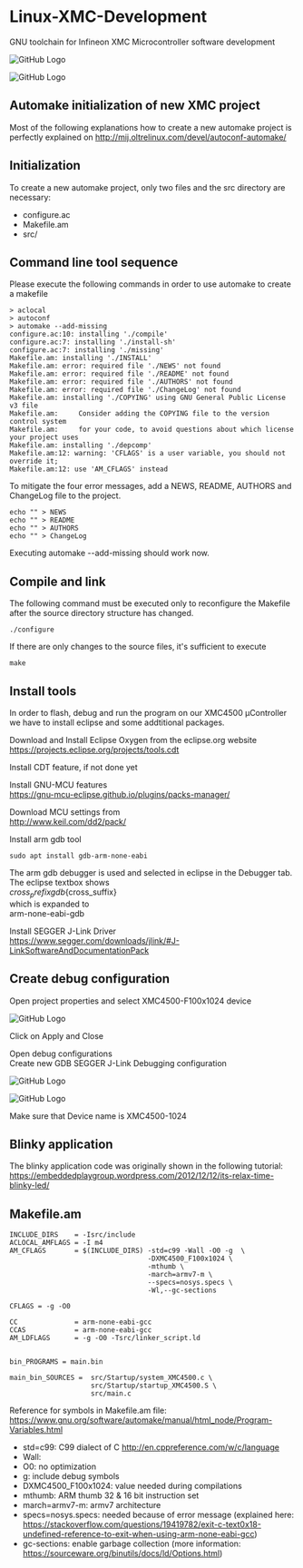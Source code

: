 # Linux-XMC-Development
GNU toolchain for Infineon XMC Microcontroller software development 

![GitHub Logo](doc/eclipse_screenshot.png)

![GitHub Logo](doc/image1.jpg)


## Automake initialization of new XMC project

Most of the following explanations how to create a new automake project is perfectly explained on
http://mij.oltrelinux.com/devel/autoconf-automake/

## Initialization
To create a new automake project, only two files and the src directory are necessary:
- configure.ac
- Makefile.am
- src/

## Command line tool sequence
Please execute the following commands in order to use automake to create a makefile

```{r, engine='bash', count_lines}
> aclocal
> autoconf
> automake --add-missing
configure.ac:10: installing './compile'
configure.ac:7: installing './install-sh'
configure.ac:7: installing './missing'
Makefile.am: installing './INSTALL'
Makefile.am: error: required file './NEWS' not found
Makefile.am: error: required file './README' not found
Makefile.am: error: required file './AUTHORS' not found
Makefile.am: error: required file './ChangeLog' not found
Makefile.am: installing './COPYING' using GNU General Public License v3 file
Makefile.am:     Consider adding the COPYING file to the version control system 
Makefile.am:     for your code, to avoid questions about which license your project uses
Makefile.am: installing './depcomp' 
Makefile.am:12: warning: 'CFLAGS' is a user variable, you should not override it; 
Makefile.am:12: use 'AM_CFLAGS' instead
```

To mitigate the four error messages, add a NEWS, README, AUTHORS and ChangeLog file to the project.
```{r, engine='bash', count_lines}
echo "" > NEWS
echo "" > README
echo "" > AUTHORS
echo "" > ChangeLog
```

Executing automake --add-missing should work now.


## Compile and link

The following command must be executed only to reconfigure the Makefile after the source directory structure has changed.
```{r, engine='bash', count_lines}
./configure
```

If there are only changes to the source files, it's sufficient to execute
```{r, engine='bash', count_lines}
make
```


## Install tools
In order to flash, debug and run the program on our XMC4500 µController we have to install eclipse and some addtitional packages.
 
Download and Install Eclipse Oxygen from the eclipse.org website
https://projects.eclipse.org/projects/tools.cdt

Install CDT feature, if not done yet

Install GNU-MCU features <br>
https://gnu-mcu-eclipse.github.io/plugins/packs-manager/

Download MCU settings from <br>
http://www.keil.com/dd2/pack/

Install arm gdb tool <br>
```{r, engine='bash', count_lines}
sudo apt install gdb-arm-none-eabi
```
The arm gdb debugger is used and selected in eclipse in the Debugger tab. The eclipse textbox shows <br>
${cross_prefix}gdb${cross_suffix} <br>
which is expanded to <br>
arm-none-eabi-gdb

Install SEGGER J-Link Driver <br>
https://www.segger.com/downloads/jlink/#J-LinkSoftwareAndDocumentationPack



## Create debug configuration

Open project properties and select XMC4500-F100x1024 device

![GitHub Logo](doc/debug_setup_3.png)

Click on Apply and Close

Open debug configurations <br>
Create new GDB SEGGER J-Link Debugging configuration

![GitHub Logo](doc/debug_setup_1.png)

![GitHub Logo](doc/debug_setup_2.png)

Make sure that Device name is XMC4500-1024


## Blinky application

The blinky application code was originally shown in the following tutorial:
https://embeddedplaygroup.wordpress.com/2012/12/12/its-relax-time-blinky-led/


## Makefile.am 

```{r, engine='bash', count_lines}
INCLUDE_DIRS    = -Isrc/include
ACLOCAL_AMFLAGS = -I m4
AM_CFLAGS       = $(INCLUDE_DIRS) -std=c99 -Wall -O0 -g  \
                                  -DXMC4500_F100x1024 \
                                  -mthumb \
                                  -march=armv7-m \
                                  --specs=nosys.specs \
                                  -Wl,--gc-sections

CFLAGS = -g -O0

CC              = arm-none-eabi-gcc
CCAS            = arm-none-eabi-gcc
AM_LDFLAGS      = -g -O0 -Tsrc/linker_script.ld


bin_PROGRAMS = main.bin

main_bin_SOURCES =  src/Startup/system_XMC4500.c \
                    src/Startup/startup_XMC4500.S \
                    src/main.c
```

Reference for symbols in Makefile.am file:
https://www.gnu.org/software/automake/manual/html_node/Program-Variables.html

- std=c99: C99 dialect of C http://en.cppreference.com/w/c/language
- Wall: 
- O0: no optimization
- g: include debug symbols
- DXMC4500_F100x1024: value needed during compilations
- mthumb: ARM thumb 32 & 16 bit instruction set
- march=armv7-m: armv7 architecture
- specs=nosys.specs: needed because of error message (explained here: https://stackoverflow.com/questions/19419782/exit-c-text0x18-undefined-reference-to-exit-when-using-arm-none-eabi-gcc)
- gc-sections: enable garbage collection (more information: https://sourceware.org/binutils/docs/ld/Options.html)










